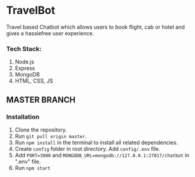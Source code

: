 # TravelBot

Travel based Chatbot which allows users to book flight, cab or hotel and gives a hasslefree user experience.

### Tech Stack:
<ol>
<li> Node.js </li>
<li> Express </li>
<li> MongoDB </li>
<li> HTML, CSS, JS </li>
</ol>

## MASTER BRANCH
### Installation

1. Clone the repository.
2. Run `git pull origin master`.
3. Run `npm install` in the terminal to install all related dependencies.
4. Create `config` folder in root directory. Add `config/.env` file.
5. Add `PORT=3000` and `MONGODB_URL=mongodb://127.0.0.1:27017/chatbot` in ".env" file.
6. Run `npm start`

